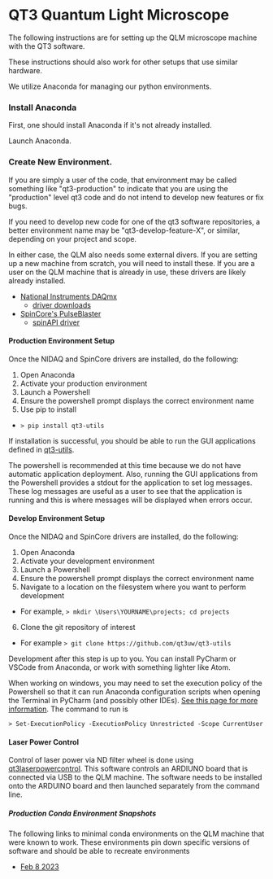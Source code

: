 # QT3 Quantum Light Microscope

The following instructions are for setting up the QLM microscope machine
with the QT3 software.

These instructions should also work for other setups that use similar hardware.

We utilize Anaconda for managing our python environments.

### Install Anaconda

First, one should install Anaconda if it's not already installed.

Launch Anaconda.

### Create New Environment.

If you are simply a user of the code,
that environment may be called something like "qt3-production" to indicate
that you are using the "production" level qt3 code and do not intend to
develop new features or fix bugs.

If you need to develop new code for
one of the qt3 software repositories, a better environment name may be "qt3-develop-feature-X",
or similar, depending on your project and scope.

In either case, the QLM also needs some external divers.
If you are setting up a new machine from scratch, you will
need to install these. If you are a user on the QLM machine that is already in
use, these drivers are likely already installed.

* [National Instruments DAQmx](https://nidaqmx-python.readthedocs.io/en/latest/)
  * [driver downloads](http://www.ni.com/downloads/)
* [SpinCore's PulseBlaster](https://www.spincore.com/pulseblaster.html)
  * [spinAPI driver](http://www.spincore.com/support/spinapi/)

#### Production Environment Setup

Once the NIDAQ and SpinCore drivers are installed, do the following:

1. Open Anaconda
2. Activate your production environment
3. Launch a Powershell
4. Ensure the powershell prompt displays the correct environment name
5. Use pip to install
  * `> pip install qt3-utils`

If installation is successful, you should be able to run the GUI applications
defined in [qt3-utils](https://github.com/qt3uw/qt3-utils).

The powershell is recommended at this time because we do not have automatic
application deployment. Also, running the GUI applications from the Powershell
provides a stdout for the application to set log messages. These log messages
are useful as a user to see that the application is running and this is where
messages will be displayed when errors occur.

#### Develop Environment Setup

Once the NIDAQ and SpinCore drivers are installed, do the following:

1. Open Anaconda
2. Activate your development environment
3. Launch a Powershell
4. Ensure the powershell prompt displays the correct environment name
5. Navigate to a location on the filesystem where you want to perform development
  * For example, `> mkdir \Users\YOURNAME\projects; cd projects`
6. Clone the git repository of interest
  * For example `> git clone https://github.com/qt3uw/qt3-utils`

Development after this step is up to you. You can install PyCharm or VSCode from
Anaconda, or work with something lighter like Atom.

When working on windows, you may need to set the execution policy of the Powershell
so that it can run Anaconda configuration scripts when opening the Terminal 
in PyCharm (and possibly other IDEs). 
[See this page for more information](https://learn.microsoft.com/en-us/powershell/module/microsoft.powershell.core/about/about_execution_policies?view=powershell-7.3). 
The command to run is

```
> Set-ExecutionPolicy -ExecutionPolicy Unrestricted -Scope CurrentUser
```

#### Laser Power Control

Control of laser power via ND filter wheel is done using 
[qt3laserpowercontrol](https://github.com/qt3uw/qt3laserpowercontrol). This software 
controls an ARDIUNO board that is connected via USB to the QLM machine. 
The software needs to be installed onto the ARDUINO board and then launched 
separately from the command line.

##### Production Conda Environment Snapshots

The following links to minimal conda environments on the QLM machine that were 
known to work. These environments pin down specific versions of software and should 
be able to recreate environments

* [Feb 8 2023](qt3prod_2023_Feb_8.yaml)
